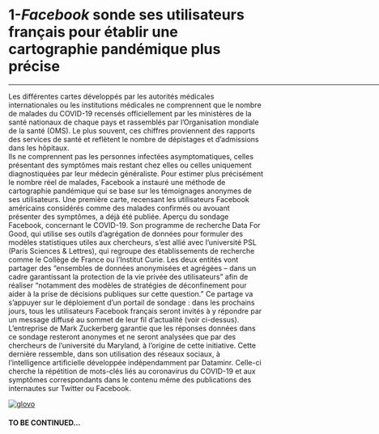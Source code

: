 <html>
<head>
     <title>veille_technologie</title>
</head>
<body>

<h1>1-<i>Facebook</i> sonde ses utilisateurs français pour établir une cartographie pandémique plus précise </h1>
<hr width="800px" align="center"/>
<p>
  Les différentes cartes développés par les autorités médicales internationales ou les institutions médicales ne comprennent que le nombre de malades du COVID-19 recensés officiellement par les ministères de la santé nationaux de chaque pays et rassemblés par l’Organisation mondiale de la santé (OMS). 
  Le plus souvent, ces chiffres proviennent des rapports des services de santé et reflètent le nombre de dépistages et d’admissions dans les hôpitaux.</br> 
  Ils ne comprennent pas les personnes infectées asymptomatiques, celles présentant des symptômes mais restant chez elles ou celles uniquement diagnostiquées par leur médecin généraliste.
  Pour estimer plus précisément le nombre réel de malades, Facebook a instauré une méthode de cartographie pandémique qui se base sur les témoignages anonymes de ses utilisateurs.
  Une première carte, recensant les utilisateurs Facebook américains considérés comme des malades confirmés ou avouant présenter des symptômes, a déjà été publiée.
  Aperçu du sondage Facebook, concernant le COVID-19.
  Son programme de recherche Data For Good, qui utilise ses outils d’agrégation de données pour formuler des modèles statistiques utiles aux chercheurs, s’est allié avec l’université PSL (Paris Sciences & Lettres), qui regroupe des établissements de recherche comme le Collège de France ou l’Institut Curie.
  Les deux entités vont partager des “ensembles de données anonymisées et agrégées – dans un cadre garantissant la protection de la vie privée des utilisateurs” afin de réaliser “notamment des modèles de stratégies de déconfinement pour aider à la prise de décisions publiques sur cette question.” Ce partage va s’appuyer sur le déploiement d’un portail de sondage : dans les prochains jours, tous les utilisateurs Facebook français seront invités à y répondre par un message diffusé au sommet de leur fil d’actualité (voir ci-dessus).
  L’entreprise de Mark Zuckerberg garantie que les réponses données dans ce sondage resteront anonymes et ne seront analysées que par des chercheurs de l’université du Maryland, à l’origine de cette initiative.
  Cette dernière ressemble, dans son utilisation des réseaux sociaux, à l’intelligence artificielle développée indépendamment par Dataminr.
  Celle-ci cherche la répétition de mots-clés liés au coronavirus du COVID-19 et aux symptômes correspondants dans le contenu même des publications des internautes sur Twitter ou Facebook.
</p>
<a href="https://www.google.ci"><img src="Téléphone/DCIM/Camera/IMG_20200423_122517.jpg" alt="glovo"/> </a>
<h4> TO BE CONTINUED...</h4>
</body>
</html>
